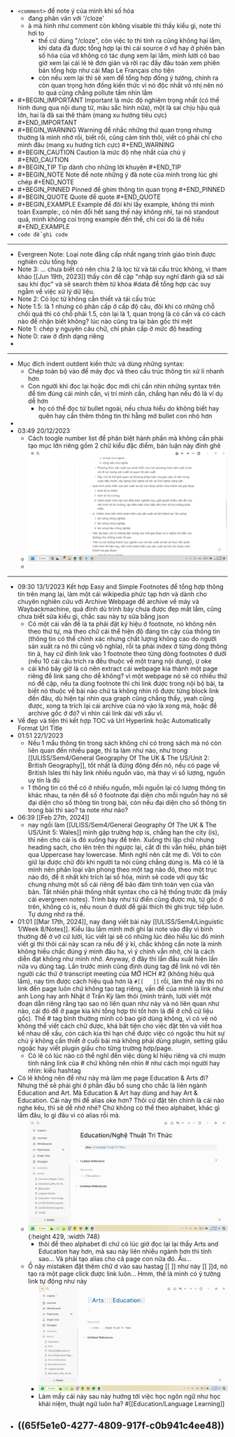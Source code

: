 - `<comment>` để note ý của mình khi số hóa
	- đang phân vân với '/cloze'
	- à mà hình như comment còn không visable thì thấy kiểu gì, note thì hơi to
		- thế cứ dùng "/cloze", còn việc to thì tính ra cũng không hại lắm, khi data đã được tổng hợp lại thì cái source ở vở hay ở phiên bản số hóa của vở không có tác dụng xem lại lắm, mình lười có bao giờ xem lại cái lẻ tẻ đơn giản và rời rạc đấy đâu toàn xem phiên bản tổng hợp như cái Map Le Français cho tiện
		- còn nếu xem lại thì sẽ xem để tổng hợp đống ý tưởng, chính ra còn quan trọng hơn đống kiến thức vì nó độc nhất vô nhị nên nó to quá cũng chẳng pollute tầm nhìn lắm
- #+BEGIN_IMPORTANT
  Important là mức độ nghiêm trọng nhất (có thể hình dung qua nội dung từ, màu sắc hình nữa), một là sai chịu hậu quả lớn, hai là đã sai thê thảm (mang xu hướng tiêu cực)
  #+END_IMPORTANT
- #+BEGIN_WARNING
  Warning để nhắc những thứ quan trọng nhưng thường là mình nhớ rồi, biết rồi, cũng cảm tính thôi, viết có phải chỉ cho mình đâu (mang xu hướng tích cực)
  #+END_WARNING
- #+BEGIN_CAUTION
  Caution là mức độ nhẹ nhất của chú ý
  #+END_CAUTION
- #+BEGIN_TIP
  Tip dành cho những lời khuyên
  #+END_TIP
- #+BEGIN_NOTE
  Note để note những ý đã note của mình trong lúc ghi chép
  #+END_NOTE
- #+BEGIN_PINNED
  Pinned để ghim thông tin quan trọng 
  #+END_PINNED
- #+BEGIN_QUOTE
  Quote để quote
  #+END_QUOTE
- #+BEGIN_EXAMPLE
  Example để đôi khi lấy example, không thì mình toàn Example:, có nên đổi hết sang thế này không nhỉ, tại nó standout quá, mình không coi trọng example đến thế, chỉ coi đó là để hiểu
  #+END_EXAMPLE
- `code để ghi code`
- ---
- Evergreen Note: Loại note đẳng cấp nhất ngang trình giáo trình được nghiên cứu tổng hợp
- Note 3: ... chưa biết có nên chia 2 là lọc từ và tái cấu trúc không, vì tham khảo [[Jun 19th, 2023]] thấy còn đề cập "nhập suy nghĩ đánh giá sơ sài sau khi đọc" và sẽ search thêm từ khóa #data để tổng hợp các suy ngẫm về việc xử lý dữ liệu.
- Note 2: Có lọc từ không cần thiết và tái cấu trúc
- Note 1.5: là 1 nhưng có phân cấp ở cấp độ câu, đôi khi có những chỗ chối quá thì có chỗ phải 1.5, còn lại là 1, quan trọng là có cần và có cách nào để nhận biết không? lúc nào cũng tra lại bản gốc thì mệt
- Note 1: chép y nguyên câu chữ, chỉ phân cấp ở mức độ heading
- Note 0: raw ở định dạng riêng
-
- ---
- Mục đích indent outdent kiến thức và dùng những syntax:
	- Chép toàn bộ vào để máy đọc và theo cấu trúc thông tin xử lí nhanh hơn
	- Con người khi đọc lại hoặc đọc mới chỉ cần nhìn những syntax trên để tìm đúng cái mình cần, vị trí mình cần, chẳng hạn nếu đó là ví dụ dễ hơn
		- họ có thể đọc từ bullet ngoài, nếu chưa hiểu do không biết hay quên hay cần thêm thông tin thì hẵng mở bullet con nhỏ hơn
-
- 03:49 20/12/2023
	- Cách toogle number list để phân biệt hành phần mà không cần phải tạo mục lớn riêng gồm 2 chữ kiểu đặc điểm, bàn luận này đỉnh ghê
	- ![image.png](../assets/image_1703018976141_0.png)
	-
- ---
- 09:30 13/1/2023 Kết hợp Easy and Simple Footnotes để tổng hợp thông tin trên mạng lại, làm một cái wikipedia phức tạp hơn và dành cho chuyên nghiên cứu với Archive Webpage để archive về máy và Waybackmachine, quá đỉnh dù trình bày chưa được đẹp mắt lắm, cũng chưa biết sửa kiểu gì, chắc sau này tự sửa bằng json
	- Có một cái vấn đề là ta phải đặt ký hiệu ở footnote, nó không nên theo thứ tự, mà theo chữ cái thể hiện độ đáng tin cậy của thông tin (thông tin có thể chính xác nhưng chất lượng không cao do người sản xuất ra nó thì cũng vô nghĩa), rồi ta phải index ở từng dòng thông tin à, hay cứ đính link vào 1 footnote theo từng dòng footnotes ở dưới (nếu 10 cái câu trích ra đều thuộc về một trang nội dung), ừ oke
	- cái khó bây giờ là có nên extract cái webpage kia thành một page riêng để link sang cho dễ không? vì một webpage nó sẽ có nhiều thứ nó đề cập, nếu ta dùng footnote thì chỉ link được trong nội bộ bài, ta biết nó thuộc về bài nào chứ ta không nhìn rõ được từng block link đến đâu, dù hiện tại nhìn qua graph cũng chẳng thấy, yeah cũng được, xong ta trích lại cái archive của nó vào là xong mà, hoặc để archive gốc ở đó? vì nhìn cái link dài với xấu vl.
- Về đẹp và tiện thì kết hợp TOC và Url Hyperlink hoặc Automatically Format Url Title
- 01:51 22/1/2023
	- Nếu 1 mẩu thông tin trong sách không chỉ có trong sách mà nó còn liên quan đến nhiều page, thì ta làm như nào, như trong [[ULISS/Sem4/General Geography Of The UK & The US/Unit 2: British Geography]], tốt nhất là đừng động đến nó, nếu có page về British Isles thì hãy link nhiều nguồn vào, mà thay vì số lượng, nguồn uy tín là đủ
	- 1 thông tin có thể có ở nhiều nguồn, mỗi nguồn lại có lượng thông tin khác nhau, ta nên để số ở footnote đại diện cho mỗi nguồn hay nó sẽ đại diện cho số thông tin trong bài, còn nếu đại diện cho số thông tin trong bài thì sao? ta note như nào?
- 06:39 [[Feb 27th, 2024]]
	- nay ngồi làm [[ULISS/Sem4/General Geography Of The UK & The US/Unit 5: Wales]] mình gặp trường hợp is, chẳng hạn the city (is), thì nên cho cái is đó xuống hay để trên. Xuống thì lặp chữ nhưng heading sạch, cho lên trên thì ngược lại, cắt đi thì vẫn hiểu, phân biệt qua Uppercase hay lowercase. Mình nghĩ nên cắt mẹ đi. Với to còn giữ lại được chữ đôi khi người ta nói cũng chẳng dùng is. Mà có lẽ là mình nên phân loại văn phong theo một tag nào đó, theo một trục nào đó, để ít nhất khi trích lại số hóa, mình sẽ code với quy tắc chung nhưng một số cái riêng để bảo đảm tính toàn vẹn của văn bản. Tất nhiên phải thống nhất syntax cho cả hệ thống trước đã (mấy cái evergreen notes). Trình bày như từ điển cũng được mà, từ gốc ở trên, không có is, nếu noun ở dưới để giải thích thì ghi trực tiếp luôn. Tự dưng nhớ ra thế.
- 01:01 [[Mar 17th, 2024]], nay đang viết bài này [[ULISS/Sem4/Linguistic 1/Week 8/Notes]]. Kiểu lâu lắm mình mới ghi lại note vào đây vì bình thường để ở vở cứ lười, lúc viết lại sẽ có những lúc đéo hiểu lúc đó mình viết gì thì thôi cái này scan ra nếu để ý kĩ, chắc không cần note là mình không hiểu chắc đúng ý mình đâu ha, vì ý chính vẫn nhớ, chỉ là cách diễn đạt không như mình nhớ. Anyway, ở đây thì lần đầu xuất hiện lần nữa vụ dùng tag. Lần trước mình cũng định dùng tag để link nó với tên người các thứ ở transcript meeting của MỞ HCH #2 (không hiệu quả lắm), nay tìm được cách hiệu quả hơn là `#[[   ]]` rồi, làm thế này thì nó link đến page luôn chứ không tạo tag riêng, vấn đề của mình là link như anh Long hay anh Nhật ở Trấn Kỳ làm thôi (mình tránh, lười viết một đoạn dẫn riêng rằng tạo sao nó liên quan như này và nó liên quan như nào, cái đó để ở page kia khi tổng hợp thì tốt hơn là để ở chỗ cứ liệu gốc). Thế # tag bình thường mình có bao giờ dùng không, vì có vẻ nó không thể viết cách chữ được, khá bất tiện cho việc đặt tên và viết hoa kề nhau dễ xấu, còn cách kia thì hạn chế được việc có ngoặc thu hút sự chú ý không cần thiết ở cuối bài mà không phải dùng plugin, setting giấu ngoặc hay viết plugin giấu cho từng trường hợp/page.
	- Có lẽ có lúc nào có thể nghĩ đến việc dùng kí hiệu riêng và chỉ mượn tính năng link của # chứ không nên nhìn # như cách mọi người hay nhìn: kiểu hashtag
- Có lẽ không nên để như này mà làm mẹ page Education & Arts đi? Nhưng thế sẽ phải ghi ở phần đầu bổ sung cho chắc là liên ngành Education and Art. Mà Education & Art hay dùng and hay Art & Education. Cái này thì để alias oke hơn? Thôi cứ đặt tên chính là cái nào nghe kêu, thì sẽ dễ nhớ nhé? Chứ không có thể theo alphabet, khác gì lắm đâu, lo gì đâu vì có alias rồi mà.
	- ![image.png](../assets/image_1710613299439_0.png){:height 429, :width 748}
		- thôi để theo alphabet đi chứ có lúc giờ đọc lại lại thấy Arts and Education hay hơn, mà sau này liên nhiều ngành hơn thì tính sao... Và phải tạo alias cho cả page con nữa đó. Ầu...
	- Ồ nãy mistaken đặt thêm chữ d vào sau hastag [[  ]] như này [[  ]]d, nó tạo ra một page click được link luôn... Hmm, thế là mình có ý tưởng link tự động như này
		- ![image.png](../assets/image_1710614324934_0.png)
		- Làm mấy cái này sau này hướng tới việc học ngôn ngữ như học khái niệm, thuật ngữ luôn ha? #[[Education/Language Learning]]
- ((65f5e1e0-4277-4809-917f-c0b941c4ee48))
	-